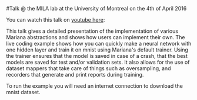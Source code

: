#Talk @ the MILA lab at the University of Montreal on the 4th of April 2016

You can watch this talk on [youtube here](https://youtu.be/dGS_Qny1E9E):

This talk gives a detailed presentation of the implementation of various Mariana abstractions and shows how users can implement
their own. The live coding example shows how you can quickly make a neural network with one hidden layer and train it on mnist
using Mariana's default trainer. Using the trainer ensures that the model is saved in case of a crash, that the best models are
saved for test and/or validation sets. It also allows for the use of dataset mappers that take care of things such as 
oversampling, and recorders that generate and print reports during training.

To run the example you will need an internet connection to download the mnist dataset.
